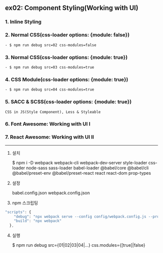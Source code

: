 ## ex02: Component Styling(Working with UI)

### 1. Inline Styling

### 2. Normal CSS(css-loader options: {module: false})

    - $ npm run debug src=02 css-modules=false

### 3. Normal CSS(css-loader options: {module: true})

    - $ npm run debug src=03 css-modules=true

### 4. CSS Module(css-loader options: {module: true})

    - $ npm run debug src=04 css-modules=true

### 5. SACC & SCSS(css-loader options: {module: true})

    CSS in JS(Style Component), Less & Styleable

### 6. Font Awesome: Working with UI I

### 7. React Awesome: Working with UI II

---

1.  설치

    $ npm i -D webpack webpack-cli webpack-dev-server style-loader css-loader node-sass sass-loader babel-loader @babel/core @babel/cli @babel/preset-env @babel/preset-react react react-dom prop-types

2.  설정

    babel.config.json
    webpack.config.json

3.  npm 스크립팅

```javascript
"scripts": {
    "debug": "npx webpack serve --config config/webpack.config.js --progress --mode development --env",
    "build": "npx webpack"
  },
```

4. 실행

   $ npm run debug src={01|02|03|04|...} css.modules={[true]|false}
